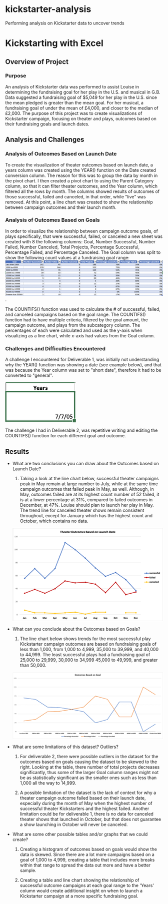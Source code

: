 # kickstarter-analysis
Performing analysis on Kickstarter data to uncover trends

# Kickstarting with Excel

## Overview of Project

### Purpose

An analysis of Kickstarter data was performed to assist Louise in determining the fundraising goal for her play in the U.S. and musical in G.B. Data suggested a fundraising goal of $5,049 for her play in the U.S. since the mean pledged is greater than the mean goal. For her musical, a fundraising goal of under the mean of £4,000, and closer to the median of £2,000. The purpose of this project was to create visualizations of Kickstarter campaign, focusing on theater and plays, outcomes based on their fundraising goals and launch dates. 


## Analysis and Challenges

### Analysis of Outcomes Based on Launch Date

To create the visualization of theater outcomes based on launch date, a years column was created using the YEAR() function on the Date created conversion column. The reason for this was to group the data by month in the pivot chart. I then created a pivot chart to  using the Parent Category column, so that it can filter theater outcomes, and the Year column, which filtered all the rows by month. The columns showed results of outcomes of those successful, failed and canceled, in that order, while "live" was removed. At this point, a line chart was created to show the relationship between campaign outcomes and their launch month.


### Analysis of Outcomes Based on Goals

In order to visualize the relationship between campaign outcome goals, of plays specifically, that were successful, failed, or canceled a new sheet was created with 8 the following columns: Goal, Number Successful, Number Failed, Number Canceled, Total Projects, Percentage Successful, Percentage Failed, and Percentage Canceled. The Goal column was split to show the following count values at a fundraising goal range: 
	![img_1](https://github.com/jmasurovsky/kickstarter-analysis/blob/master/Resources/Outcomes_Based_on_Goals_Table.png). 

The COUNTIFS() function was used to calculate the # of successful, failed, and canceled campaigns based on the goal range. The COUNTIFS() function had to have multiple criteria, filtered by the goal amount, the campaign outcome, and plays from the subcategory column. The percentages of each were calculated and used as the y-axis when visualizing as a line chart, while x-axis had values from the Goal column.


### Challenges and Difficulties Encountered

A challenge I encountered for Deliverable 1, was initially not understanding why the YEAR() function was showing a date (see example below), and that was because the Year column was set to "short date", therefore it had to be converted to "general". 
	
![img_2](https://github.com/jmasurovsky/kickstarter-analysis/blob/master/Resources/Years_challenge_example.png)


The challenge I had in Deliverable 2, was repetitive writing and editing the COUNTIFS() function for each different goal and outcome.  


## Results

- What are two conclusions you can draw about the Outcomes based on Launch Date?

	1. Taking a look at the line chart below, successful theater campaigns peak in May remain at large number to July, while at the same time campaign outcomes that failed peak in May, as well. Although, in May, outcomes failed are at its highest count number of 52 failed, it is at a lower percentage at 31%, compared to failed outcomes in December, at 47%. Louise should plan to launch her play in May. The trend line for canceled theater shows remain consistent throughout, except for January which has the highest count and October, which contains no data.
	
	![img_3](https://github.com/jmasurovsky/kickstarter-analysis/blob/master/Resources/Theater_Outcomes_vs_Launch.png)



- What can you conclude about the Outcomes based on Goals?

	1. The line chart below shows trends for the most successful play Kickstarter campaign outcomes are based on fundraising goals of less than 1,000, from 1,000 to 4,999, 35,000 to 39,999, and 40,000 to 44,999. The least successful plays had a fundraising goal of 25,000 to 29,999, 30,000 to 34,999 45,000 to 49,999, and greater than 50,000.
	
	![img_4](https://github.com/jmasurovsky/kickstarter-analysis/blob/master/Resources/Outcomes_vs_Goals.png)


- What are some limitations of this dataset?
Outliers?

	1. For deliverable 2, there were possible outliers in the dataset for the outcomes based on goals causing the dataset to be skewed to the right. Looking at the table, there number of total projects decreases significantly, thus some of the larger Goal column ranges might not be as statistically significant as the smaller ones such as less than 1,000 all the way to 14,999.

	2. A possible limitation of the dataset is the lack of context for why a theater campaign outcome failed based on their launch date, especially during the month of May when the highest number of successful theater Kickstarters and the highest failed. Another limitation could be for deliverable 1, there is no data for canceled theater shows that launched in October, but that does not guarantee a show launching in October will never be canceled.


- What are some other possible tables and/or graphs that we could create?
	
	1. Creating a histogram of outcomes based on goals would show the data is skewed. Since there are a lot more campaigns based on a goal of 1,000 to 4,999, creating a table that includes more breaks within that range to spread the data out more and have a better sample. 

	2. Creating a table and line chart showing the relationship of successful outcome campaigns at each goal range to the 'Years' column would create additional insight on when to launch a Kickstarter campaign at a more specific fundraising goal.



